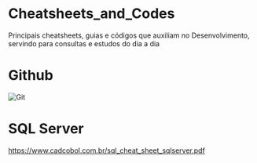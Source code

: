 # Cheatsheets_and_Codes
Principais cheatsheets, guias e códigos que auxiliam no Desenvolvimento, servindo para consultas e estudos do dia a dia

# Github
![Git](https://user-images.githubusercontent.com/10932478/190528087-4a421f92-830a-460e-968b-e2dedc257a91.png)

# SQL Server
https://www.cadcobol.com.br/sql_cheat_sheet_sqlserver.pdf
